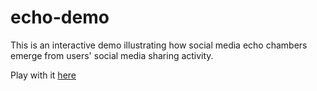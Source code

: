 # echo-demo

This is an interactive demo illustrating how social media echo chambers emerge from users' social media sharing activity.

Play with it [here](http://haoopeng.github.io/echo-demo/)
